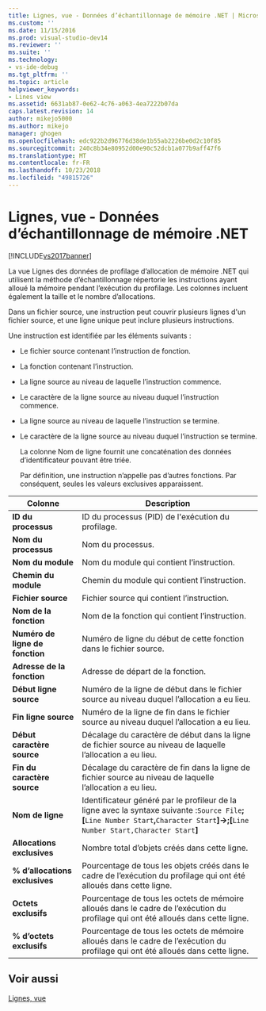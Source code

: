 ```yaml
---
title: Lignes, vue - Données d’échantillonnage de mémoire .NET | Microsoft Docs
ms.custom: ''
ms.date: 11/15/2016
ms.prod: visual-studio-dev14
ms.reviewer: ''
ms.suite: ''
ms.technology:
- vs-ide-debug
ms.tgt_pltfrm: ''
ms.topic: article
helpviewer_keywords:
- Lines view
ms.assetid: 6631ab87-0e62-4c76-a063-4ea7222b07da
caps.latest.revision: 14
author: mikejo5000
ms.author: mikejo
manager: ghogen
ms.openlocfilehash: edc922b2d96776d38de1b55ab2226be0d2c10f85
ms.sourcegitcommit: 240c8b34e80952d00e90c52dcb1a077b9aff47f6
ms.translationtype: MT
ms.contentlocale: fr-FR
ms.lasthandoff: 10/23/2018
ms.locfileid: "49815726"
---
```

# <a name="lines-view---net-memory-sampling-data"></a>Lignes, vue - Données d’échantillonnage de mémoire .NET
[!INCLUDE[vs2017banner](../includes/vs2017banner.md)]

La vue Lignes des données de profilage d’allocation de mémoire .NET qui utilisent la méthode d’échantillonnage répertorie les instructions ayant alloué la mémoire pendant l’exécution du profilage. Les colonnes incluent également la taille et le nombre d’allocations.  
  
 Dans un fichier source, une instruction peut couvrir plusieurs lignes d'un fichier source, et une ligne unique peut inclure plusieurs instructions.  
  
 Une instruction est identifiée par les éléments suivants :  
  
- Le fichier source contenant l’instruction de fonction.  
  
- La fonction contenant l’instruction.  
  
- La ligne source au niveau de laquelle l’instruction commence.  
  
- Le caractère de la ligne source au niveau duquel l’instruction commence.  
  
- La ligne source au niveau de laquelle l’instruction se termine.  
  
- Le caractère de la ligne source au niveau duquel l’instruction se termine.  
  
  La colonne Nom de ligne fournit une concaténation des données d’identificateur pouvant être triée.  
  
  Par définition, une instruction n’appelle pas d’autres fonctions. Par conséquent, seules les valeurs exclusives apparaissent.  
  
|Colonne|Description|  
|------------|-----------------|  
|**ID du processus**|ID du processus (PID) de l'exécution du profilage.|  
|**Nom du processus**|Nom du processus.|  
|**Nom du module**|Nom du module qui contient l’instruction.|  
|**Chemin du module**|Chemin du module qui contient l’instruction.|  
|**Fichier source**|Fichier source qui contient l’instruction.|  
|**Nom de la fonction**|Nom de la fonction qui contient l’instruction.|  
|**Numéro de ligne de fonction**|Numéro de ligne du début de cette fonction dans le fichier source.|  
|**Adresse de la fonction**|Adresse de départ de la fonction.|  
|**Début ligne source**|Numéro de la ligne de début dans le fichier source au niveau duquel l’allocation a eu lieu.|  
|**Fin ligne source**|Numéro de la ligne de fin dans le fichier source au niveau duquel l’allocation a eu lieu.|  
|**Début caractère source**|Décalage du caractère de début dans la ligne de fichier source au niveau de laquelle l’allocation a eu lieu.|  
|**Fin du caractère source**|Décalage du caractère de fin dans la ligne de fichier source au niveau de laquelle l’allocation a eu lieu.|  
|**Nom de ligne**|Identificateur généré par le profileur de la ligne avec la syntaxe suivante :`Source File`**;[**`Line Number Start`**,**`Character Start`**]->;[**`Line Number Start,Character Start`**]**|  
|**Allocations exclusives**|Nombre total d’objets créés dans cette ligne.|  
|**% d’allocations exclusives**|Pourcentage de tous les objets créés dans le cadre de l’exécution du profilage qui ont été alloués dans cette ligne.|  
|**Octets exclusifs**|Pourcentage de tous les octets de mémoire alloués dans le cadre de l’exécution du profilage qui ont été alloués dans cette ligne.|  
|**% d’octets exclusifs**|Pourcentage de tous les octets de mémoire alloués dans le cadre de l’exécution du profilage qui ont été alloués dans cette ligne.|  
  
## <a name="see-also"></a>Voir aussi  
 [Lignes, vue](../profiling/lines-view-sampling-data.md)



